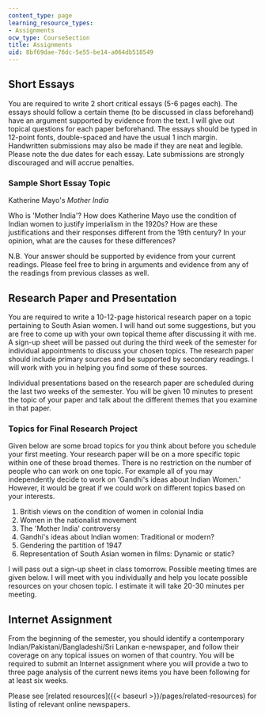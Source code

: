 ```yaml
---
content_type: page
learning_resource_types:
- Assignments
ocw_type: CourseSection
title: Assignments
uid: 8bf69dae-76dc-5e55-be14-a064db518549
---
```


Short Essays
------------

You are required to write 2 short critical essays (5-6 pages each). The essays should follow a certain theme (to be discussed in class beforehand) have an argument supported by evidence from the text. I will give out topical questions for each paper beforehand. The essays should be typed in 12-point fonts, double-spaced and have the usual 1 inch margin. Handwritten submissions may also be made if they are neat and legible. Please note the due dates for each essay. Late submissions are strongly discouraged and will accrue penalties.

### Sample Short Essay Topic

Katherine Mayo's _Mother India_

Who is 'Mother India'? How does Katherine Mayo use the condition of Indian women to justify imperialism in the 1920s? How are these justifications and their responses different from the 19th century? In your opinion, what are the causes for these differences?

N.B. Your answer should be supported by evidence from your current readings. Please feel free to bring in arguments and evidence from any of the readings from previous classes as well.

Research Paper and Presentation
-------------------------------

You are required to write a 10-12-page historical research paper on a topic pertaining to South Asian women. I will hand out some suggestions, but you are free to come up with your own topical theme after discussing it with me. A sign-up sheet will be passed out during the third week of the semester for individual appointments to discuss your chosen topics. The research paper should include primary sources and be supported by secondary readings. I will work with you in helping you find some of these sources.

Individual presentations based on the research paper are scheduled during the last two weeks of the semester. You will be given 10 minutes to present the topic of your paper and talk about the different themes that you examine in that paper.

### Topics for Final Research Project

Given below are some broad topics for you think about before you schedule your first meeting. Your research paper will be on a more specific topic within one of these broad themes. There is no restriction on the number of people who can work on one topic. For example all of you may independently decide to work on 'Gandhi's ideas about Indian Women.' However, it would be great if we could work on different topics based on your interests.

1.  British views on the condition of women in colonial India
2.  Women in the nationalist movement
3.  The 'Mother India' controversy
4.  Gandhi's ideas about Indian women: Traditional or modern?
5.  Gendering the partition of 1947
6.  Representation of South Asian women in films: Dynamic or static?

I will pass out a sign-up sheet in class tomorrow. Possible meeting times are given below. I will meet with you individually and help you locate possible resources on your chosen topic. I estimate it will take 20-30 minutes per meeting.

Internet Assignment
-------------------

From the beginning of the semester, you should identify a contemporary Indian/Pakistani/Bangladeshi/Sri Lankan e-newspaper, and follow their coverage on any topical issues on women of that country. You will be required to submit an Internet assignment where you will provide a two to three page analysis of the current news items you have been following for at least six weeks.

Please see [related resources]({{< baseurl >}}/pages/related-resources) for listing of relevant online newspapers.
